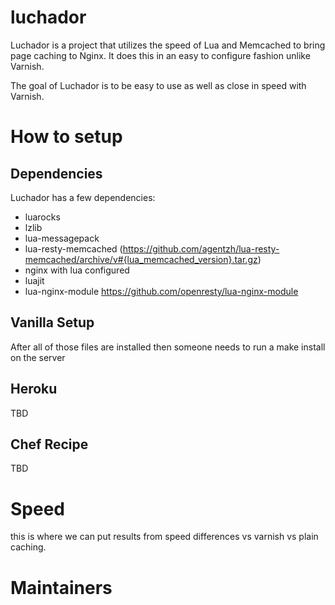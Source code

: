 luchador
========

Luchador is a project that utilizes the speed of Lua and Memcached to bring page caching to Nginx. It does this in an easy to configure fashion unlike Varnish.

The goal of Luchador is to be easy to use as well as close in speed with Varnish.

How to setup
============

Dependencies
------------

Luchador has a few dependencies:
* luarocks
* lzlib
* lua-messagepack
* lua-resty-memcached (https://github.com/agentzh/lua-resty-memcached/archive/v#{lua_memcached_version}.tar.gz)
* nginx with lua configured
* luajit
* lua-nginx-module https://github.com/openresty/lua-nginx-module


Vanilla Setup
-------------

After all of those files are installed then someone needs to run a make install on the server


Heroku
------

TBD


Chef Recipe
------------

TBD

Speed
======

this is where we can put results from speed differences vs varnish vs plain caching.

Maintainers
============
